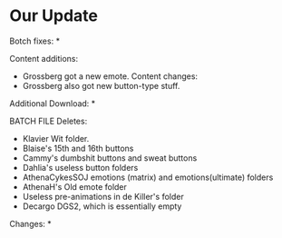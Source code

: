 # Our Update

Botch fixes:
  * 
  
Content additions:
  * Grossberg got a new emote.
Content changes:
  * Grossberg also got new button-type stuff.

Additional Download:
  * 
 
BATCH FILE
Deletes:
  * Klavier Wit folder.
  * Blaise's 15th and 16th buttons
  * Cammy's dumbshit buttons and sweat buttons
  * Dahlia's useless button folders
  * AthenaCykesSOJ emotions (matrix) and emotions(ultimate) folders
  * AthenaH's Old emote folder
  * Useless pre-animations in de Killer's folder
  * Decargo DGS2, which is essentially empty
  
Changes:
  * 
 
